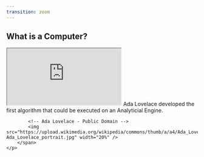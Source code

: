 ```yaml
---
transition: zoom
---
```


## What is a Computer?

<div class="paragraph">
    <p>
        <span class="image">
            <!-- Babbage Difference Engine and the Design of the Analytical Engine -->
            <iframe src="https://www.youtube.com/embed/KBuJqUfO4-w"></iframe>
        </span> 
        <span class="image">
            Ada Lovelace developed the first algorithm that could be executed on an Analyticial Engine.

            <!-- Ada Lovelace - Public Domain -->
            <img src="https://upload.wikimedia.org/wikipedia/commons/thumb/a/a4/Ada_Lovelace_portrait.jpg/800px-Ada_Lovelace_portrait.jpg" width="20%" />
        </span>
    </p>
</div>



